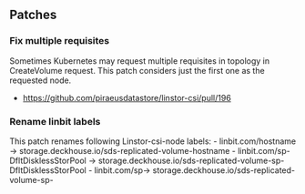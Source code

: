 ## Patches

### Fix multiple requisites

Sometimes Kubernetes may request multiple requisites in topology in CreateVolume request.
This patch considers just the first one as the requested node.

- https://github.com/piraeusdatastore/linstor-csi/pull/196


### Rename linbit labels

This patch renames following Linstor-csi-node labels:
    - linbit.com/hostname -> storage.deckhouse.io/sds-replicated-volume-hostname
    - linbit.com/sp-DfltDisklessStorPool -> storage.deckhouse.io/sds-replicated-volume-sp-DfltDisklessStorPool
    - linbit.com/sp-> storage.deckhouse.io/sds-replicated-volume-sp-